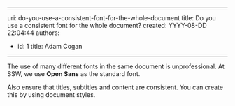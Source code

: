 

---
uri: do-you-use-a-consistent-font-for-the-whole-document
title: Do you use a consistent font for the whole document?
created: YYYY-08-DD 22:04:44
authors:
  - id: 1
    title: Adam Cogan
---




<span class='intro'> <p class="ssw15-rteElement-P">The use of many different fonts in the same document is unprofessional. At SSW, we use <b>Open Sans</b> as the standard font.<br></p> </span>

<p class="ssw15-rteElement-P">​Also ensure that titles, subtitles and content are consistent. You can create this by using document styles.​​<br></p>


